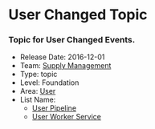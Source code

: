 # User Changed Topic
### Topic for User Changed Events.
* Release Date: 2016-12-01
* Team: [Supply Management](../teams/supply.md)
* Type: topic
* Level: Foundation
* Area: [User](../areas/user.png)
* List Name:
  * [User Pipeline](user-pipeline.md)
  * [User Worker Service](user-worker.md)
